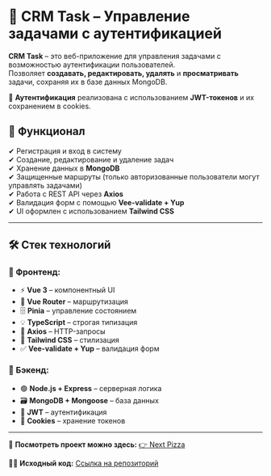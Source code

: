 # 🚀 CRM Task – Управление задачами с аутентификацией  

**CRM Task** – это веб-приложение для управления задачами с возможностью аутентификации пользователей.  
Позволяет **создавать, редактировать, удалять** и **просматривать** задачи, сохраняя их в базе данных MongoDB.  

🔐 **Аутентификация** реализована с использованием **JWT-токенов** и их сохранением в cookies.  

## 🎯 Функционал  
✔ Регистрация и вход в систему  
✔ Создание, редактирование и удаление задач  
✔ Хранение данных в **MongoDB**  
✔ Защищенные маршруты (только авторизованные пользователи могут управлять задачами)  
✔ Работа с REST API через **Axios**  
✔ Валидация форм с помощью **Vee-validate + Yup**  
✔ UI оформлен с использованием **Tailwind CSS**  

---

## 🛠 Стек технологий  
### 🔹 Фронтенд:  
- ⚡ **Vue 3** – компонентный UI  
- 🚀 **Vue Router** – маршрутизация  
- 🗄 **Pinia** – управление состоянием  
- 💡 **TypeScript** – строгая типизация  
- 🔗 **Axios** – HTTP-запросы  
- 🎨 **Tailwind CSS** – стилизация  
- ✅ **Vee-validate + Yup** – валидация форм  

### 🔹 Бэкенд:  
- 🟢 **Node.js + Express** – серверная логика  
- 🗃 **MongoDB + Mongoose** – база данных  
- 🔑 **JWT** – аутентификация  
- 🍪 **Cookies** – хранение токенов  

---

🔗 **Посмотреть проект можно здесь:** [👉 Next Pizza](https://crm-beta-khaki.vercel.app)  

👨‍💻 **Исходный код:** [Ссылка на репозиторий](https://github.com/NEETRUNNER/CRM)
